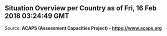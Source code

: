 ## Situation Overview per Country as of Fri, 16 Feb 2018 03:24:49 GMT

Source: **ACAPS (Assessment Capacities Project) - https://www.acaps.org**